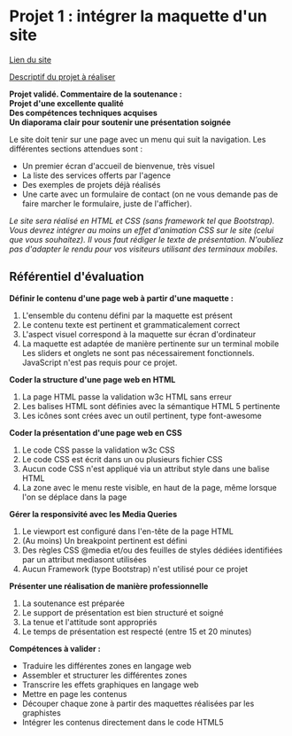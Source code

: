 # Projet 1 : intégrer la maquette d'un site

[Lien du site](https://cecile-thienard.fr/wa/) 

[Descriptif du projet à réaliser](https://openclassrooms.com/fr/projects/integrez-la-maquette-du-site-d-une-agence-web) 

**Projet validé. Commentaire de la soutenance :  
Projet d'une excellente qualité  
Des compétences techniques acquises  
Un diaporama clair pour soutenir une présentation soignée**

Le site doit tenir sur une page avec un menu qui suit la navigation. Les différentes sections attendues sont :

* Un premier écran d'accueil de bienvenue, très visuel
* La liste des services offerts par l'agence
* Des exemples de projets déjà réalisés
* Une carte avec un formulaire de contact (on ne vous demande pas de faire marcher le formulaire, juste de l'afficher).

*Le site sera réalisé en HTML et CSS (sans framework tel que Bootstrap).
Vous devrez intégrer au moins un effet d'animation CSS sur le site (celui que vous souhaitez).
Il vous faut rédiger le texte de présentation.
N'oubliez pas d'adapter le rendu pour vos visiteurs utilisant des terminaux mobiles.*

Référentiel d'évaluation
----------

**Définir le contenu d'une page web à partir d'une maquette :**
1. L'ensemble du contenu défini par la maquette est présent
2. Le contenu texte est pertinent et grammaticalement correct
3. L'aspect visuel correspond à la maquette sur écran d'ordinateur
4. La maquette est adaptée de manière pertinente sur un terminal mobile
Les sliders et onglets ne sont pas nécessairement fonctionnels. JavaScript n'est pas requis pour ce projet.

**Coder la structure d'une page web en HTML**
1. La page HTML passe la validation w3c HTML sans erreur
2. Les balises HTML sont définies avec la sémantique HTML 5 pertinente
3. Les icônes sont crées avec un outil pertinent, type  font-awesome

**Coder la présentation d'une page web en CSS**
1. Le code CSS passe la validation w3c CSS
2. Le code CSS est écrit dans un ou plusieurs fichier CSS
3. Aucun code CSS n'est appliqué via un attribut style  dans une balise HTML
4. La zone avec le menu reste visible, en haut de la page, même lorsque l'on se déplace dans la page

**Gérer la responsivité avec les Media Queries**
1. Le viewport est configuré dans l'en-tête de la page HTML
2. (Au moins) Un breakpoint pertinent est défini
3. Des règles CSS @media  et/ou des feuilles de styles dédiées identifiées par un attribut mediasont utilisées
4. Aucun Framework (type Bootstrap) n'est utilisé pour ce projet

**Présenter une réalisation de manière professionnelle**
1. La soutenance est préparée
2. Le support de présentation est bien structuré et soigné
3. La tenue et l'attitude sont appropriés
4. Le temps de présentation est respecté (entre 15 et 20 minutes)

**Compétences à valider :**
 * Traduire les différentes zones en langage web
 * Assembler et structurer les différentes zones
 * Transcrire les effets graphiques en langage web
* Mettre en page les contenus
 * Découper chaque zone à partir des maquettes réalisées par les graphistes
 * Intégrer les contenus directement dans le code HTML5
